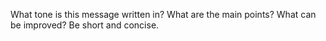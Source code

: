 What tone is this message written in? What are the main points? What can be improved? Be short and concise.